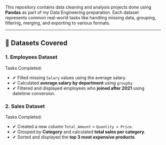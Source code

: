 This repository contains data cleaning and analysis projects done using **Pandas** as part of my Data Engineering preparation. Each dataset represents common real-world tasks like handling missing data, grouping, filtering, merging, and exporting to various formats.

---

## 📁 Datasets Covered

### 1. Employees Dataset
Tasks Completed:
- ✔ Filled missing `Salary` values using the average salary.
- ✔ Calculated **average salary by department** using `groupby`.
- ✔ Filtered and displayed employees who **joined after 2021** using datetime conversion.

### 2. Sales Dataset
Tasks Completed:
- ✔ Created a new column `Total_Amount` = `Quantity × Price`.
- ✔ Grouped by **Category** and calculated **total sales per category**.
- ✔ Sorted and displayed the **top 3 most expensive products**.
